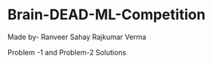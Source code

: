 # Brain-DEAD-ML-Competition
Made by-
Ranveer Sahay
Rajkumar Verma

Problem -1 and Problem-2 Solutions
